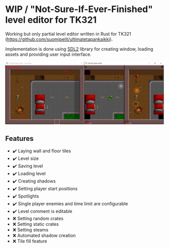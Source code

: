 # WIP / "Not-Sure-If-Ever-Finished" level editor for TK321

Working but only partial level editor written in Rust for TK321 (https://github.com/suomipelit/ultimatetapankaikki).

Implementation is done using [SDL2](https://www.libsdl.org/) library for creating window, loading assets and providing user input interface.

![Cover image](./media/cover.png)

## Features

- :heavy_check_mark: Laying wall and floor tiles
- :heavy_check_mark: Level size
- :heavy_check_mark: Saving level
- :heavy_check_mark: Loading level
- :heavy_check_mark: Creating shadows
- :heavy_check_mark: Setting player start positions
- :heavy_check_mark: Spotlights
- :heavy_check_mark: Single player enemies and time limit are configurable
- :heavy_check_mark: Level comment is editable
- :x: Setting random crates
- :x: Setting static crates
- :x: Setting steams
- :x: Automated shadow creation
- :x: Tile fill feature
